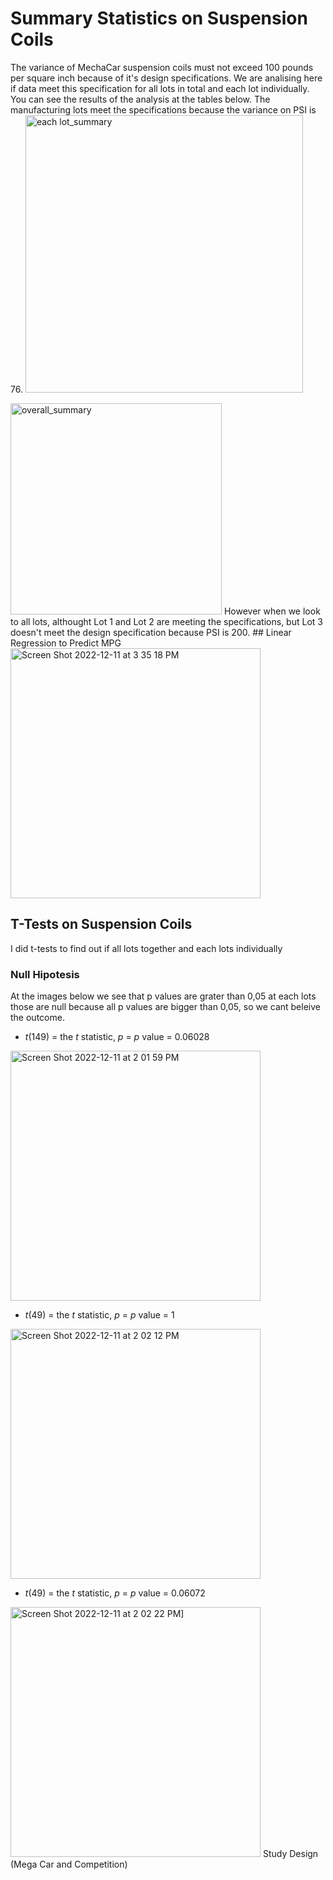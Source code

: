 # Summary Statistics on Suspension Coils
The variance of MechaCar suspension coils must not exceed 100 pounds per square inch because of it's design specifications.
We are analising here if data meet this specification for all lots in total and each lot individually.
You can see the results of the analysis at the tables below.
The manufacturing lots meet the specifications because the variance on PSI is 76.
<img width="444" alt="each lot_summary" src="https://user-images.githubusercontent.com/111788394/206922165-a06aa760-73e5-4270-b1f0-07e5b66d1deb.png">

<img width="338" alt="overall_summary" src="https://user-images.githubusercontent.com/111788394/206922170-eb1d11df-25b2-437d-90f1-adf1c3a5c6d2.png">
However when we look to all lots, althought  Lot 1 and Lot 2 are meeting the specifications, but Lot 3 doesn't meet the design specification because PSI is 200.
## Linear Regression to Predict MPG
<img width="400" alt="Screen Shot 2022-12-11 at 3 35 18 PM" src="https://user-images.githubusercontent.com/111788394/206927412-4b2c597a-9b5b-4eb9-bc8c-a2846a07a823.png">


## T-Tests on Suspension Coils
I did t-tests to find out if all lots together and each lots individually 
### Null Hipotesis
At the images below we see that p values are grater than 0,05 at each lots those are null because all p values are bigger than 0,05, so we cant beleive the outcome.

- _t_(149) = the _t_ statistic, _p_ = _p_ value = 0.06028
<img width="400" alt="Screen Shot 2022-12-11 at 2 01 59 PM" src="https://user-images.githubusercontent.com/111788394/206923455-5622a2dd-9b89-4768-b165-d41f827dcb6e.png">

- _t_(49) = the _t_ statistic, _p_ = _p_ value = 1
<img width="400" alt="Screen Shot 2022-12-11 at 2 02 12 PM" src="https://user-images.githubusercontent.com/111788394/206923721-58a17f8c-f506-4830-9325-74ff3d865f23.png">

- _t_(49) = the _t_ statistic, _p_ = _p_ value = 0.06072

<img width="400" alt="Screen Shot 2022-12-11 at 2 02 22 PM]" src="https://user-images.githubusercontent.com/111788394/206923825-dbe0e349-0280-4e55-ac27-b73d5b86244e.png">
Study Design (Mega Car and Competition)
